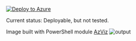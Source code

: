 [![Deploy to Azure](https://aka.ms/deploytoazurebutton)](https://portal.azure.com/#create/Microsoft.Template/uri/https%3A%2F%2Fraw.githubusercontent.com%2Fglaisne%2FAZLabARMTemplates%2Fmain%2FVNetPeering_overlap_test2%2FDeploy.Template.json)

Current status: Deployable, but not tested.

Image built with PowerShell module [AzViz](https://github.com/PrateekKumarSingh/AzViz)
![output](https://user-images.githubusercontent.com/3585145/134034045-51930d6d-3b02-412d-9a00-2cabe8dfb6ff.png)
